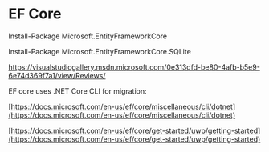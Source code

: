 # EF Core

Install-Package Microsoft.EntityFrameworkCore

Install-Package Microsoft.EntityFrameworkCore.SQLite

https://visualstudiogallery.msdn.microsoft.com/0e313dfd-be80-4afb-b5e9-6e74d369f7a1/view/Reviews/

EF core uses .NET Core CLI for migration:

[https://docs.microsoft.com/en-us/ef/core/miscellaneous/cli/dotnet](https://docs.microsoft.com/en-us/ef/core/miscellaneous/cli/dotnet)

[https://docs.microsoft.com/en-us/ef/core/get-started/uwp/getting-started](https://docs.microsoft.com/en-us/ef/core/get-started/uwp/getting-started)